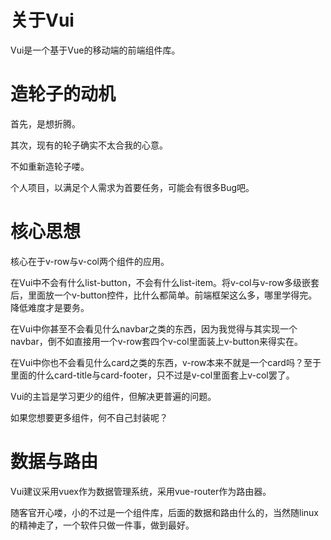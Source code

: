 # 关于Vui

Vui是一个基于Vue的移动端的前端组件库。

# 造轮子的动机

首先，是想折腾。

其次，现有的轮子确实不太合我的心意。

不如重新造轮子喽。

个人项目，以满足个人需求为首要任务，可能会有很多Bug吧。

# 核心思想

核心在于v-row与v-col两个组件的应用。

在Vui中不会有什么list-button，不会有什么list-item。将v-col与v-row多级嵌套后，里面放一个v-button控件，比什么都简单。前端框架这么多，哪里学得完。降低难度才是要务。


在Vui中你甚至不会看见什么navbar之类的东西，因为我觉得与其实现一个navbar，倒不如直接用一个v-row套四个v-col里面装上v-button来得实在。

在Vui中你也不会看见什么card之类的东西，v-row本来不就是一个card吗？至于里面的什么card-title与card-footer，只不过是v-col里面套上v-col罢了。

Vui的主旨是学习更少的组件，但解决更普遍的问题。

如果您想要更多组件，何不自己封装呢？

# 数据与路由

Vui建议采用vuex作为数据管理系统，采用vue-router作为路由器。

随客官开心喽，小的不过是一个组件库，后面的数据和路由什么的，当然随linux的精神走了，一个软件只做一件事，做到最好。